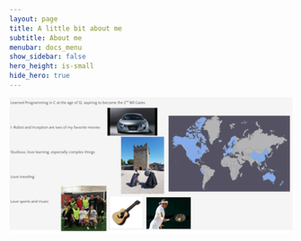 ```yaml
---
layout: page
title: A little bit about me
subtitle: About me
menubar: docs_menu
show_sidebar: false
hero_height: is-small
hide_hero: true
---
```


![image](/img/aboutmyself.png)
